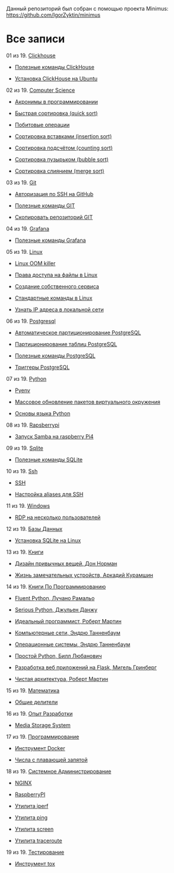 Данный репозиторий был собран с помощью проекта Minimus: https://github.com/IgorZyktin/minimus
 
# Все записи


01 из 19. [Clickhouse](./content/meta_clickhouse.md)

* [Полезные команды ClickHouse](./content/2020-07-12_clickhouse_snippets.md)

* [Установка ClickHouse на Ubuntu](./content/2020-07-12_clickhouse_install_ubuntu.md)

02 из 19. [Computer Science](./content/meta_computer_science.md)

* [Акронимы в программировании](./content/2020-12-17_acronims_in_programming.md)

* [Быстрая сортировка (quick sort)](./content/2021-04-18_computer_science_quick_sort.md)

* [Побитовые операции](./content/2021-01-09_computer_science_bitwise.md)

* [Сортировка вставками (insertion sort)](./content/2020-12-20_computer_science_insertion_sort.md)

* [Сортировка подсчётом (counting sort)](./content/2020-12-20_computer_science_counting_sort.md)

* [Сортировка пузырьком (bubble sort)](./content/2020-12-20_computer_science_bubble_sort.md)

* [Сортировка слиянием (merge sort)](./content/2020-12-20_computer_science_merge_sort.md)

03 из 19. [Git](./content/meta_git.md)

* [Авторизация по SSH на GitHub](./content/2020-07-17_git_ssh.md)

* [Полезные команды GIT](./content/2021-04-18_git_snippets.md)

* [Скопировать репозиторий GIT](./content/2020-07-17_git_repo_copy.md)

04 из 19. [Grafana](./content/meta_grafana.md)

* [Полезные команды Grafana](./content/2021-04-18_grafana_snippets.md)

05 из 19. [Linux](./content/meta_linux.md)

* [Linux OOM killer](./content/2021-04-18_linux_oom_killer.md)

* [Права доступа на файлы в Linux](./content/2021-04-18_linux_file_access.md)

* [Создание собственного сервиса](./content/2021-04-18_linux_custom_service.md)

* [Стандартные команды в Linux](./content/2021-04-18_linux_default_commands.md)

* [Узнать IP адреса в локальной сети](./content/2021-04-18_linux_ip_addresses_in_lan.md)

06 из 19. [Postgresql](./content/meta_postgresql.md)

* [Автоматическое партиционирование PostgreSQL](./content/2020-07-17_postgresql_autopart.md)

* [Партиционирование таблиц PostgreSQL](./content/2020-07-17_postgresql_partitioning.md)

* [Полезные команды PostgreSQL](./content/2021-01-13_postgresql_snippets.md)

* [Триггеры PostgreSQL](./content/2020-07-17_postgresql_triggers.md)

07 из 19. [Python](./content/meta_python.md)

* [Pyenv](./content/2021-04-18_pyenv.md)

* [Массовое обновление пакетов виртуального окружения](./content/2021-01-12_python_selective_upgrade.md)

* [Основы языка Python](./content/2020-07-20_programming_basic_python.md)

08 из 19. [Rapsberrypi](./content/meta_rapsberrypi.md)

* [Запуск Samba на raspberry Pi4](./content/2021-04-18_samba_on_rapsberrypi4.md)

09 из 19. [Sqlite](./content/meta_sqlite.md)

* [Полезные команды SQLite](./content/2021-04-18_sqlite_snippets.md)

10 из 19. [Ssh](./content/meta_ssh.md)

* [SSH](./content/2021-04-18_ssh.md)

* [Настройка aliases для SSH](./content/2020-12-28_ssh_aliases.md)

11 из 19. [Windows](./content/meta_windows.md)

* [RDP на несколько пользователей](./content/2020-07-17_windows_multiuser_rdp.md)

12 из 19. [Базы Данных](./content/meta_bazy_dannyh.md)

* [Установка SQLite на Linux](./content/2020-09-02_linux_sqlite.md)

13 из 19. [Книги](./content/meta_knigi.md)

* [Дизайн привычных вещей, Дон Норман](./content/2021-05-02_dizayn_privichnih_veshey_norman.md)

* [Жизнь замечательных устройств, Аркадий Курамшин](./content/2021-05-02_jizn_zamechatelnih_ustroistv.md)

14 из 19. [Книги По Программированию](./content/meta_knigi_po_programmirovaniy.md)

* [Fluent Python, Лучано Рамальо](./content/2020-07-12_fluent_python.md)

* [Serious Python, Джульен Данжу](./content/2020-07-12_serious_python.md)

* [Идеальный программист, Роберт Мартин](./content/2020-07-17_idealniy_programmist_martin.md)

* [Компьютерные сети, Эндрю Танненбаум](./content/2021-05-02_computernie_seti_tannenbaum.md)

* [Операционные системы, Эндрю Танненбаум](./content/2021-05-02_operacionnie_systemy_tannenbaum.md)

* [Простой Python, Билл Любанович](./content/2020-07-12_introducing_python.md)

* [Разработка веб приложений на Flask, Мигель Гринберг](./content/2020-07-12_web_prilozhenia_flask.md)

* [Чистая архитектура, Роберт Мартин](./content/2021-02-28_chistaya_architectura_martin.md)

15 из 19. [Математика](./content/meta_matematika.md)

* [Общие делители](./content/2020-07-14_math_common_divisors.md)

16 из 19. [Опыт Разработки](./content/meta_opyt_razrabotki.md)

* [Media Storage System](./content/2021-05-08_experience_media_storage_system.md)

17 из 19. [Программирование](./content/meta_programmirovanie.md)

* [Инструмент Docker](./content/2021-03-29_docker.md)

* [Числа с плавающей запятой](./content/2021-04-25_floating_point.md)

18 из 19. [Системное Администрирование](./content/meta_sistemnoe_administrirovanie.md)

* [NGINX](./content/2021-04-18_nginx.md)

* [RaspberryPI](./content/2021-03-01_raspberry_pi.md)

* [Утилита iperf](./content/2021-03-15_iperf.md)

* [Утилита ping](./content/2021-03-05_ping.md)

* [Утилита screen](./content/2021-03-05_screen.md)

* [Утилита traceroute](./content/2021-03-05_traceroute.md)

19 из 19. [Тестирование](./content/meta_testirovanie.md)

* [Инструмент tox](./content/2021-03-15_tox.md)

